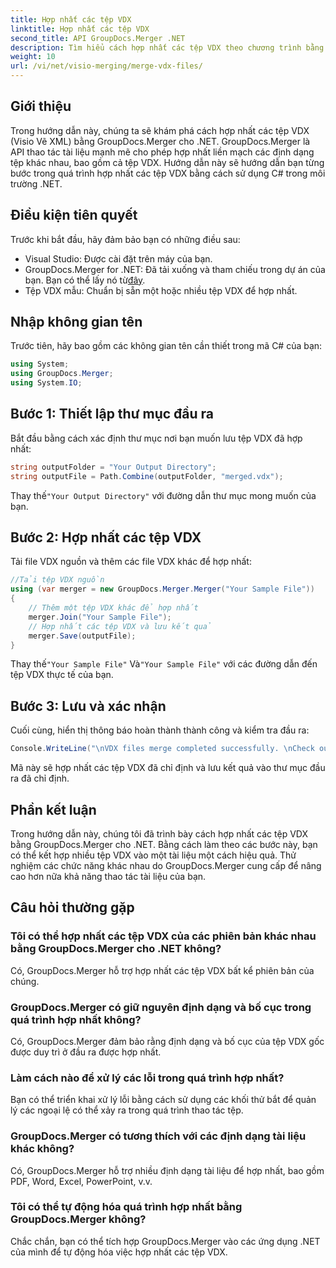 ```yaml
---
title: Hợp nhất các tệp VDX
linktitle: Hợp nhất các tệp VDX
second_title: API GroupDocs.Merger .NET
description: Tìm hiểu cách hợp nhất các tệp VDX theo chương trình bằng GroupDocs.Merger cho .NET. Hướng dẫn này cung cấp hướng dẫn từng bước.
weight: 10
url: /vi/net/visio-merging/merge-vdx-files/
---
```

## Giới thiệu
Trong hướng dẫn này, chúng ta sẽ khám phá cách hợp nhất các tệp VDX (Visio Vẽ XML) bằng GroupDocs.Merger cho .NET. GroupDocs.Merger là API thao tác tài liệu mạnh mẽ cho phép hợp nhất liền mạch các định dạng tệp khác nhau, bao gồm cả tệp VDX. Hướng dẫn này sẽ hướng dẫn bạn từng bước trong quá trình hợp nhất các tệp VDX bằng cách sử dụng C# trong môi trường .NET.
## Điều kiện tiên quyết
Trước khi bắt đầu, hãy đảm bảo bạn có những điều sau:
- Visual Studio: Được cài đặt trên máy của bạn.
-  GroupDocs.Merger for .NET: Đã tải xuống và tham chiếu trong dự án của bạn. Bạn có thể lấy nó từ[đây](https://releases.groupdocs.com/merger/net/).
- Tệp VDX mẫu: Chuẩn bị sẵn một hoặc nhiều tệp VDX để hợp nhất.

## Nhập không gian tên
Trước tiên, hãy bao gồm các không gian tên cần thiết trong mã C# của bạn:
```csharp
using System; 
using GroupDocs.Merger;
using System.IO;
```
## Bước 1: Thiết lập thư mục đầu ra
Bắt đầu bằng cách xác định thư mục nơi bạn muốn lưu tệp VDX đã hợp nhất:
```csharp
string outputFolder = "Your Output Directory";
string outputFile = Path.Combine(outputFolder, "merged.vdx");
```
 Thay thế`"Your Output Directory"` với đường dẫn thư mục mong muốn của bạn.
## Bước 2: Hợp nhất các tệp VDX
Tải file VDX nguồn và thêm các file VDX khác để hợp nhất:
```csharp
//Tải tệp VDX nguồn
using (var merger = new GroupDocs.Merger.Merger("Your Sample File"))
{
    // Thêm một tệp VDX khác để hợp nhất
    merger.Join("Your Sample File");
    // Hợp nhất các tệp VDX và lưu kết quả
    merger.Save(outputFile);
}
```
 Thay thế`"Your Sample File"` Và`"Your Sample File"` với các đường dẫn đến tệp VDX thực tế của bạn.
## Bước 3: Lưu và xác nhận
Cuối cùng, hiển thị thông báo hoàn thành thành công và kiểm tra đầu ra:
```csharp
Console.WriteLine("\nVDX files merge completed successfully. \nCheck output in {0}", outputFolder);
```
Mã này sẽ hợp nhất các tệp VDX đã chỉ định và lưu kết quả vào thư mục đầu ra đã chỉ định.

## Phần kết luận
Trong hướng dẫn này, chúng tôi đã trình bày cách hợp nhất các tệp VDX bằng GroupDocs.Merger cho .NET. Bằng cách làm theo các bước này, bạn có thể kết hợp nhiều tệp VDX vào một tài liệu một cách hiệu quả. Thử nghiệm các chức năng khác nhau do GroupDocs.Merger cung cấp để nâng cao hơn nữa khả năng thao tác tài liệu của bạn.

## Câu hỏi thường gặp
### Tôi có thể hợp nhất các tệp VDX của các phiên bản khác nhau bằng GroupDocs.Merger cho .NET không?
Có, GroupDocs.Merger hỗ trợ hợp nhất các tệp VDX bất kể phiên bản của chúng.
### GroupDocs.Merger có giữ nguyên định dạng và bố cục trong quá trình hợp nhất không?
Có, GroupDocs.Merger đảm bảo rằng định dạng và bố cục của tệp VDX gốc được duy trì ở đầu ra được hợp nhất.
### Làm cách nào để xử lý các lỗi trong quá trình hợp nhất?
Bạn có thể triển khai xử lý lỗi bằng cách sử dụng các khối thử bắt để quản lý các ngoại lệ có thể xảy ra trong quá trình thao tác tệp.
### GroupDocs.Merger có tương thích với các định dạng tài liệu khác không?
Có, GroupDocs.Merger hỗ trợ nhiều định dạng tài liệu để hợp nhất, bao gồm PDF, Word, Excel, PowerPoint, v.v.
### Tôi có thể tự động hóa quá trình hợp nhất bằng GroupDocs.Merger không?
Chắc chắn, bạn có thể tích hợp GroupDocs.Merger vào các ứng dụng .NET của mình để tự động hóa việc hợp nhất các tệp VDX.